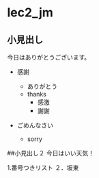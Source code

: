 # lec2_jm

## 小見出し
今日はありがとうございます。

- 感謝
  - ありがとう
  - thanks
    - 感激
    - 謝謝
  
- ごめんなさい
  - sorry

##小見出し２
今日はいい天気！

1.番号つきリスト
２．坂東
